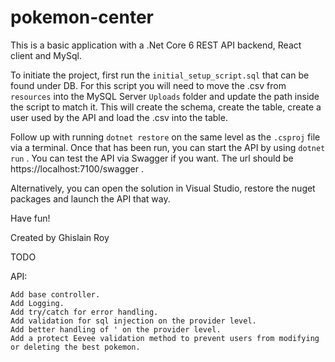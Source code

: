 # pokemon-center

This is a basic application with a .Net Core 6 REST API backend, React client and MySql.

To initiate the project, first run the `initial_setup_script.sql` that can be found under DB.
For this script you will need to move the .csv from `resources` into the MySQL Server `Uploads` folder and update the path inside the script to match it.
This will create the schema, create the table, create a user used by the API and load the .csv into the table.

Follow up with running `dotnet restore` on the same level as the `.csproj` file via a terminal.
Once that has been run, you can start the API by using `dotnet run` .
You can test the API via Swagger if you want. The url should be https://localhost:7100/swagger .

Alternatively, you can open the solution in Visual Studio, restore the nuget packages and launch the API that way.

Have fun!

Created by Ghislain Roy

TODO

API:
```
Add base controller.
Add Logging.
Add try/catch for error handling.
Add validation for sql injection on the provider level.
Add better handling of ' on the provider level.
Add a protect Eevee validation method to prevent users from modifying or deleting the best pokemon.
```
